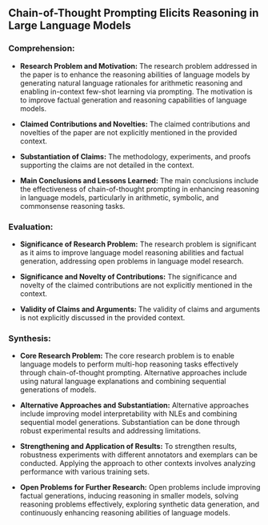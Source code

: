 ## Chain-of-Thought Prompting Elicits Reasoning in Large Language Models

### Comprehension:

- **Research Problem and Motivation:**
  The research problem addressed in the paper is to enhance the reasoning abilities of language models by generating natural language rationales for arithmetic reasoning and enabling in-context few-shot learning via prompting. The motivation is to improve factual generation and reasoning capabilities of language models.

- **Claimed Contributions and Novelties:**
  The claimed contributions and novelties of the paper are not explicitly mentioned in the provided context.

- **Substantiation of Claims:**
  The methodology, experiments, and proofs supporting the claims are not detailed in the context.

- **Main Conclusions and Lessons Learned:**
  The main conclusions include the effectiveness of chain-of-thought prompting in enhancing reasoning in language models, particularly in arithmetic, symbolic, and commonsense reasoning tasks.

### Evaluation:

- **Significance of Research Problem:**
  The research problem is significant as it aims to improve language model reasoning abilities and factual generation, addressing open problems in language model research.

- **Significance and Novelty of Contributions:**
  The significance and novelty of the claimed contributions are not explicitly mentioned in the context.

- **Validity of Claims and Arguments:**
  The validity of claims and arguments is not explicitly discussed in the provided context.

### Synthesis:

- **Core Research Problem:**
  The core research problem is to enable language models to perform multi-hop reasoning tasks effectively through chain-of-thought prompting. Alternative approaches include using natural language explanations and combining sequential generations of models.

- **Alternative Approaches and Substantiation:**
  Alternative approaches include improving model interpretability with NLEs and combining sequential model generations. Substantiation can be done through robust experimental results and addressing limitations.

- **Strengthening and Application of Results:**
  To strengthen results, robustness experiments with different annotators and exemplars can be conducted. Applying the approach to other contexts involves analyzing performance with various training sets.

- **Open Problems for Further Research:**
  Open problems include improving factual generations, inducing reasoning in smaller models, solving reasoning problems effectively, exploring synthetic data generation, and continuously enhancing reasoning abilities of language models.